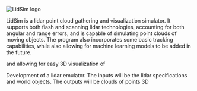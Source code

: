 ![LidSim logo](https://github.com/smceron/LidSim/blob/master/images/logos/lidsimlogo.jpg)

LidSim is a lidar point cloud gathering and visualization simulator. It supports both flash and scanning lidar technologies, accounting for both angular and range errors, and is capable of simulating point clouds of moving objects. The program also incorporates some basic tracking capabilities, while also allowing for machine learning models to be added in the future. 


and allowing for easy 3D visualization of

Development of a lidar emulator. The inputs will be the lidar specifications and world objects. The outputs will be clouds of points 3D
